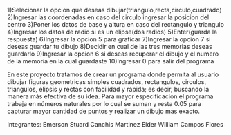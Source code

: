 1)Selecionar la opcion que deseas dibujar(triangulo,recta,circulo,cuadrado)
2)Ingresar las coordenadas en caso del circulo ingresar la posicion del centro
3)Poner los datos de base y altura en caso del rectangulo y triangulo
4)Ingresar los datos de radio si es un elipse(dos radios)
5)Enter(guarda la respuesta)
6)Ingresar la opcion 5 para graficar 
7)Ingresar la opcion 7 si deseas guardar tu dibujo
8)Decidir en cual de las tres memorias deseas guardarlo 
9)Ingresar la opcion 6 si deseas recuperar el dibujo y el numero de la memoria en la cual guardaste
10)Ingresar 0 para salir del programa


En este proyecto tratamos de crear un programa donde permita al usuario dibujar figuras geometricas simples cuadrados, 
rectangulos, circulos, triangulos, elipsis y rectas con facilidad y rápida; es decir, buscando la manera más efectiva
de su idea. Para mayor especificacion el programa trabaja en números naturales por lo cual se suman y resta 0.05 para 
capturar mayor cantidad de puntos y realizar un dibujo mas exacto.


Integrantes:
Emerson Stuard Canchis Martinez
Elder William Campos Flores
